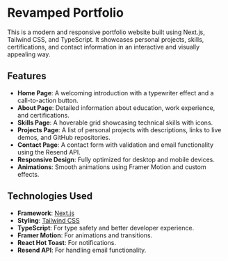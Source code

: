 # Revamped Portfolio

This is a modern and responsive portfolio website built using Next.js, Tailwind CSS, and TypeScript. It showcases personal projects, skills, certifications, and contact information in an interactive and visually appealing way.

## Features

- **Home Page**: A welcoming introduction with a typewriter effect and a call-to-action button.
- **About Page**: Detailed information about education, work experience, and certifications.
- **Skills Page**: A hoverable grid showcasing technical skills with icons.
- **Projects Page**: A list of personal projects with descriptions, links to live demos, and GitHub repositories.
- **Contact Page**: A contact form with validation and email functionality using the Resend API.
- **Responsive Design**: Fully optimized for desktop and mobile devices.
- **Animations**: Smooth animations using Framer Motion and custom effects.

## Technologies Used

- **Framework**: [Next.js](https://nextjs.org/)
- **Styling**: [Tailwind CSS](https://tailwindcss.com/)
- **TypeScript**: For type safety and better developer experience.
- **Framer Motion**: For animations and transitions.
- **React Hot Toast**: For notifications.
- **Resend API**: For handling email functionality.